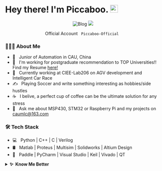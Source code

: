 
# Hey there! I'm Piccaboo. <img src="https://media.giphy.com/media/hvRJCLFzcasrR4ia7z/giphy.gif" width="25px"></a>
<p align="center">
	<img src="https://img.shields.io/badge/blog-1000+%20pageview-green" alt="Blog"></a>
	<a href="mailto:caumlc@163.com"><img src="https://img.shields.io/badge/-caumlc@163.com-c14438?style=flat-square&logo=Gmail&logoColor=white&link=mailto:caumlc@163.com"></a>
</p>

<p align="center">
	<p align="center">Official Account <code> Piccaboo-Official </code></p>
</p>

<h3> 👨🏻‍💻 About Me </h3>

- 🔭 &nbsp; Junior of Automation in CAU, China
- 🙋 &nbsp; I'm working for postgraduate recommendation to TOP Universities!! Find my Resume [here!](https://github.com/Piccabo0/Piccabo0/blob/main/MyResume.pdf) 
- 🌱 &nbsp; Currently working at CIEE-Lab206 on AGV development and Intelligent Car Race
- ✍️ &nbsp; Playing Soccer and write something interesting as hobbies/side hustles
- ☕ &nbsp; I belive, a perfect cup of coffee can be the ultimate solution for any stress
- 💬 &nbsp; Ask me about MSP430, STM32 or Raspberry Pi and my projects on caumlc@163.com
<!--
- :star: You may like [Healthy Code tracer](https://github.com/haoruilee/M5Stack_Healthy_code_tracer), [face recognize](https://github.com/haoruilee/Face_recognize)  or [take-out system](https://github.com/haoruilee/ZuiSuWaiMai-MFC)
-->

<h3>🛠 Tech Stack</h3>

- 💻 &nbsp; Python | C++ | C | Verilog  
- 🛢 &nbsp; Matlab | Proteus | Multisim | Solidworks | Altium Design
- 🔧 &nbsp; Paddle | PyCharm | Visual Studio | Keil | Vivado | QT

<details>
  <summary><b>✨&nbsp;&nbsp;Know&nbsp;Me&nbsp;Better</b></summary>
  <br/>

I am a Full Stack Developer developer in Automatic Control Field.

### My Projects
All of my projects will be released as open-source on GitHub, completed but not uploaded projects will also be updated:

- [Raspberry Pi - CV](https://github.com/) - It is an intelligent vehicle based on RFID and CV and I used Raspberry Pi 4B to develop it. Based on RFID tag and QR code, the vehicle can realize intelligent guidance function in a fixed environment. Based on infrared & ultrasonic sensor group, steering gear and USB camera, the vehicle can also realize intelligent obstacle avoidance function.
	
- [MSP430 - IoT](https://github.com/Piccabo0/MSP430-IoT) - It is a home intelligent henhouse monitoring and control system. I use MSP430 board to realize the interconnection of "edge, mobile and cloud terminal". At the edge, the monitoring and real-time display of environmental factors, data storage and the development of early warning system are realized. In the mobile terminal, I used QT to develop the upper computer control software, realizing the monitoring of the system by UART / TCP. On the cloud, Alibaba cloud platform is used to save and display historical data.
	
- [Basys3 - FPGA ](https://github.com/Piccabo0/Basys3-FPGA) - It is a car that automatically goes back and forth between the starting line and the finish line. In the process, the car can complete corresponding actions in different sections. It has the functions of obstacle avoidance, voice control and driving state detection.
	
- [Matlab - CV](https://github.com/Piccabo0/Matlab-CV) - Analysis of flower rising trend based on the proportion of flowers of different sizes using Matlab.
	
- [STM32 - IoT](https://github.com/) - An Auto Guided Vehicle which my teammates and I are doing.

### Curriculum Experiments

- [Automatic Control Principle](https://github.com/Piccabo0/Automation_Principles) - Some theoretical simulations.

- [AI courses](https://github.com/) - Using neural network to realize image classification and target detection.

- [Driving Theory of Motor](https://github.com/Piccabo0/MotorDrive) - Simulation of motor characteristics.

- [Computer Control System](https://github.com/) - Some theoretical simulations.

	
### Awards and Scholarships
- Won the 3rd Award of the 2021 China College Students' 'Internet+' Innovation and Entrepreneurship Competition
- Won the Honorable Price of Mathematical Contest In Modeling
- Won the 1st Award of China Agriculture University Modeling Contest

- National Scholarships
- Presidential Fellowship (Awarded to 20 students of the whole school each year )
- Jinlongyu Scholarships
- Academic first-class scholarship
	
</details> 

<!--
</p>
	<p align="center"><code>⬇️  click the image to quickly chat with me or some anon here! ⬇️</code></p>
	<p align="center"><a href="https://chat.getloli.com/room/@haoruilee.github?title=lee%E7%9A%84Github%E7%95%99%E8%A8%80%E6%9D%BF"><img src="https://chat.getloli.com/room/@haoruilee.github/svg?width=500&height=280&limit=20&theme=light&title=haoruilee@github:%20~&fontSize=13" alt="chatroom"></a></p>
</p>
-->
